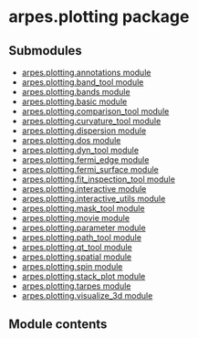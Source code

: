 # arpes.plotting package

## Submodules

  - [arpes.plotting.annotations module](arpes.plotting.annotations)
  - [arpes.plotting.band\_tool module](arpes.plotting.band_tool)
  - [arpes.plotting.bands module](arpes.plotting.bands)
  - [arpes.plotting.basic module](arpes.plotting.basic)
  - [arpes.plotting.comparison\_tool
    module](arpes.plotting.comparison_tool)
  - [arpes.plotting.curvature\_tool
    module](arpes.plotting.curvature_tool)
  - [arpes.plotting.dispersion module](arpes.plotting.dispersion)
  - [arpes.plotting.dos module](arpes.plotting.dos)
  - [arpes.plotting.dyn\_tool module](arpes.plotting.dyn_tool)
  - [arpes.plotting.fermi\_edge module](arpes.plotting.fermi_edge)
  - [arpes.plotting.fermi\_surface module](arpes.plotting.fermi_surface)
  - [arpes.plotting.fit\_inspection\_tool
    module](arpes.plotting.fit_inspection_tool)
  - [arpes.plotting.interactive module](arpes.plotting.interactive)
  - [arpes.plotting.interactive\_utils
    module](arpes.plotting.interactive_utils)
  - [arpes.plotting.mask\_tool module](arpes.plotting.mask_tool)
  - [arpes.plotting.movie module](arpes.plotting.movie)
  - [arpes.plotting.parameter module](arpes.plotting.parameter)
  - [arpes.plotting.path\_tool module](arpes.plotting.path_tool)
  - [arpes.plotting.qt\_tool module](arpes.plotting.qt_tool)
  - [arpes.plotting.spatial module](arpes.plotting.spatial)
  - [arpes.plotting.spin module](arpes.plotting.spin)
  - [arpes.plotting.stack\_plot module](arpes.plotting.stack_plot)
  - [arpes.plotting.tarpes module](arpes.plotting.tarpes)
  - [arpes.plotting.visualize\_3d module](arpes.plotting.visualize_3d)

## Module contents
